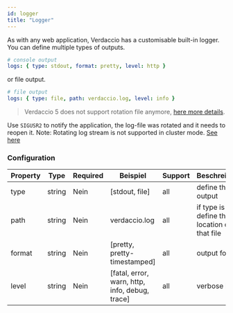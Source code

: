 ```yaml
---
id: logger
title: "Logger"
---
```


As with any web application, Verdaccio has a customisable built-in logger. You can define multiple types of outputs.

```yaml
# console output
logs: { type: stdout, format: pretty, level: http }
```

or file output.

```yaml
# file output
logs: { type: file, path: verdaccio.log, level: info }
```

> Verdaccio 5 does not support rotation file anymore, [here more details](https://verdaccio.org/blog/2021/04/14/verdaccio-5-migration-guide#pinojs-is-the-new-logger).

Use `SIGUSR2` to notify the application, the log-file was rotated and it needs to reopen it. Note: Rotating log stream is not supported in cluster mode. [See here](https://github.com/trentm/node-bunyan#stream-type-rotating-file)

### Configuration

| Property | Type   | Required | Beispiel                                       | Support | Beschreibung                                      |
| -------- | ------ | -------- | ---------------------------------------------- | ------- | ------------------------------------------------- |
| type     | string | Nein     | [stdout, file]                                 | all     | define the output                                 |
| path     | string | Nein     | verdaccio.log                                  | all     | if type is file, define the location of that file |
| format   | string | Nein     | [pretty, pretty-timestamped]                   | all     | output format                                     |
| level    | string | Nein     | [fatal, error, warn, http, info, debug, trace] | all     | verbose level                                     |
